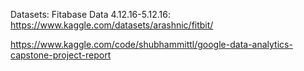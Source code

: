 
Datasets:
Fitabase Data 4.12.16-5.12.16: https://www.kaggle.com/datasets/arashnic/fitbit/



https://www.kaggle.com/code/shubhammittl/google-data-analytics-capstone-project-report